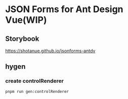 # JSON Forms for Ant Design Vue(WIP)

## Storybook

https://shotanue.github.io/jsonforms-antdv

## hygen

### create controlRenderer

```shell
pnpm run gen:controlRenderer
```
